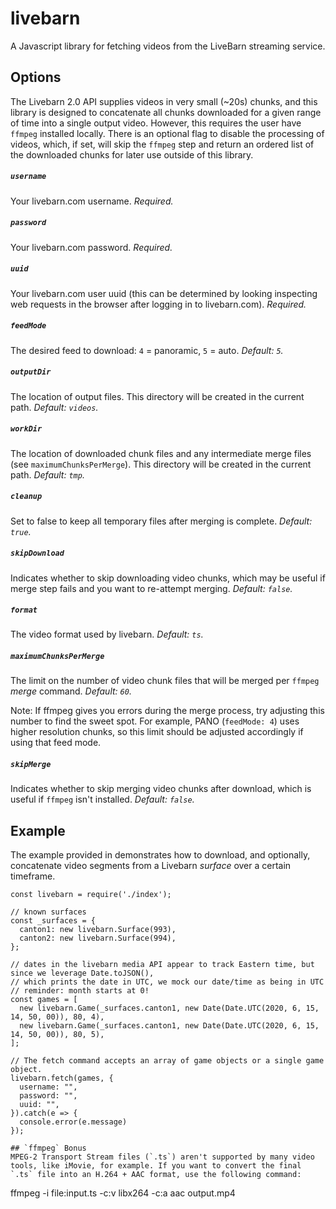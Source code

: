 # livebarn
A Javascript library for fetching videos from the LiveBarn streaming service.

## Options

The Livebarn 2.0 API supplies videos in very small (~20s) chunks, and this library is designed to concatenate all chunks downloaded for a given range of time into a single output video. However, this requires the user have `ffmpeg` installed locally. There is an optional flag to disable the processing of videos, which, if set, will skip the `ffmpeg` step and return an ordered list of the downloaded chunks for later use outside of this library.

##### `username`
Your livebarn.com username. _Required._
##### `password`
Your livebarn.com password. _Required._
##### `uuid`
Your livebarn.com user uuid (this can be determined by looking inspecting web requests in the browser after logging in to livebarn.com). _Required._
##### `feedMode`
The desired feed to download: `4` = panoramic, `5` = auto. _Default: `5`._
##### `outputDir`
The location of output files. This directory will be created in the current path. _Default: `videos`._
##### `workDir`
The location of downloaded chunk files and any intermediate merge files (see `maximumChunksPerMerge`). This directory will be created in the current path. _Default: `tmp`._
##### `cleanup`
Set to false to keep all temporary files after merging is complete. _Default: `true`._
##### `skipDownload`
Indicates whether to skip downloading video chunks, which may be useful if merge step fails and you want to re-attempt merging. _Default: `false`._
##### `format`
The video format used by livebarn. _Default: `ts`._
##### `maximumChunksPerMerge`
The limit on the number of video chunk files that will be merged per `ffmpeg` _merge_ command. _Default: `60`._

Note: If ffmpeg gives you errors during the merge process, try adjusting this number to find the sweet spot. For example, PANO (`feedMode: 4`) uses higher resolution chunks, so this limit should be adjusted accordingly if using that feed mode.
##### `skipMerge`
Indicates whether to skip merging video chunks after download, which is useful if `ffmpeg` isn't installed. _Default: `false`._

## Example
The example provided in demonstrates how to download, and optionally, concatenate video segments from a Livebarn _surface_ over a certain timeframe.

```
const livebarn = require('./index');

// known surfaces
const _surfaces = {
  canton1: new livebarn.Surface(993),
  canton2: new livebarn.Surface(994),
};

// dates in the livebarn media API appear to track Eastern time, but since we leverage Date.toJSON(),
// which prints the date in UTC, we mock our date/time as being in UTC
// reminder: month starts at 0!
const games = [
  new livebarn.Game(_surfaces.canton1, new Date(Date.UTC(2020, 6, 15, 14, 50, 00)), 80, 4),
  new livebarn.Game(_surfaces.canton1, new Date(Date.UTC(2020, 6, 15, 14, 50, 00)), 80, 5),
];

// The fetch command accepts an array of game objects or a single game object.
livebarn.fetch(games, {
  username: "",
  password: "",
  uuid: "",
}).catch(e => {
  console.error(e.message)
});

## `ffmpeg` Bonus
MPEG-2 Transport Stream files (`.ts`) aren't supported by many video tools, like iMovie, for example. If you want to convert the final `.ts` file into an H.264 + AAC format, use the following command:
```
ffmpeg -i file:input.ts -c:v libx264 -c:a aac output.mp4
```
